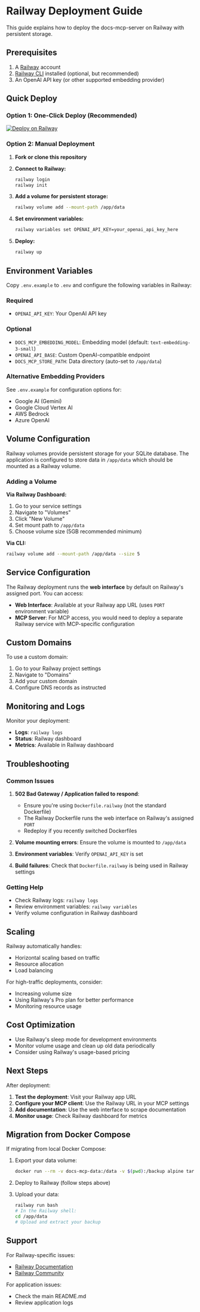 # Railway Deployment Guide

This guide explains how to deploy the docs-mcp-server on Railway with persistent storage.

## Prerequisites

1. A [Railway](https://railway.app) account
2. [Railway CLI](https://docs.railway.app/develop/cli) installed (optional, but recommended)
3. An OpenAI API key (or other supported embedding provider)

## Quick Deploy

### Option 1: One-Click Deploy (Recommended)

[![Deploy on Railway](https://railway.app/button.svg)](https://railway.app/template/your-template-id)

### Option 2: Manual Deployment

1. **Fork or clone this repository**

2. **Connect to Railway:**

   ```bash
   railway login
   railway init
   ```

3. **Add a volume for persistent storage:**

   ```bash
   railway volume add --mount-path /app/data
   ```

4. **Set environment variables:**

   ```bash
   railway variables set OPENAI_API_KEY=your_openai_api_key_here
   ```

5. **Deploy:**
   ```bash
   railway up
   ```

## Environment Variables

Copy `.env.example` to `.env` and configure the following variables in Railway:

### Required

- `OPENAI_API_KEY`: Your OpenAI API key

### Optional

- `DOCS_MCP_EMBEDDING_MODEL`: Embedding model (default: `text-embedding-3-small`)
- `OPENAI_API_BASE`: Custom OpenAI-compatible endpoint
- `DOCS_MCP_STORE_PATH`: Data directory (auto-set to `/app/data`)

### Alternative Embedding Providers

See `.env.example` for configuration options for:

- Google AI (Gemini)
- Google Cloud Vertex AI
- AWS Bedrock
- Azure OpenAI

## Volume Configuration

Railway volumes provide persistent storage for your SQLite database. The application is configured to store data in `/app/data` which should be mounted as a Railway volume.

### Adding a Volume

**Via Railway Dashboard:**

1. Go to your service settings
2. Navigate to "Volumes"
3. Click "New Volume"
4. Set mount path to `/app/data`
5. Choose volume size (5GB recommended minimum)

**Via CLI:**

```bash
railway volume add --mount-path /app/data --size 5
```

## Service Configuration

The Railway deployment runs the **web interface** by default on Railway's assigned port. You can access:

- **Web Interface**: Available at your Railway app URL (uses `PORT` environment variable)
- **MCP Server**: For MCP access, you would need to deploy a separate Railway service with MCP-specific configuration

## Custom Domains

To use a custom domain:

1. Go to your Railway project settings
2. Navigate to "Domains"
3. Add your custom domain
4. Configure DNS records as instructed

## Monitoring and Logs

Monitor your deployment:

- **Logs**: `railway logs`
- **Status**: Railway dashboard
- **Metrics**: Available in Railway dashboard

## Troubleshooting

### Common Issues

1. **502 Bad Gateway / Application failed to respond**: 
   - Ensure you're using `Dockerfile.railway` (not the standard Dockerfile)
   - The Railway Dockerfile runs the web interface on Railway's assigned `PORT`
   - Redeploy if you recently switched Dockerfiles

2. **Volume mounting errors**: Ensure the volume is mounted to `/app/data`

3. **Environment variables**: Verify `OPENAI_API_KEY` is set

4. **Build failures**: Check that `Dockerfile.railway` is being used in Railway settings

### Getting Help

- Check Railway logs: `railway logs`
- Review environment variables: `railway variables`
- Verify volume configuration in Railway dashboard

## Scaling

Railway automatically handles:

- Horizontal scaling based on traffic
- Resource allocation
- Load balancing

For high-traffic deployments, consider:

- Increasing volume size
- Using Railway's Pro plan for better performance
- Monitoring resource usage

## Cost Optimization

- Use Railway's sleep mode for development environments
- Monitor volume usage and clean up old data periodically
- Consider using Railway's usage-based pricing

## Next Steps

After deployment:

1. **Test the deployment**: Visit your Railway app URL
2. **Configure your MCP client**: Use the Railway URL in your MCP settings
3. **Add documentation**: Use the web interface to scrape documentation
4. **Monitor usage**: Check Railway dashboard for metrics

## Migration from Docker Compose

If migrating from local Docker Compose:

1. Export your data volume:

   ```bash
   docker run --rm -v docs-mcp-data:/data -v $(pwd):/backup alpine tar czf /backup/data-backup.tar.gz -C /data .
   ```

2. Deploy to Railway (follow steps above)

3. Upload your data:
   ```bash
   railway run bash
   # In the Railway shell:
   cd /app/data
   # Upload and extract your backup
   ```

## Support

For Railway-specific issues:

- [Railway Documentation](https://docs.railway.app)
- [Railway Community](https://help.railway.app)

For application issues:

- Check the main README.md
- Review application logs
